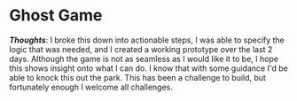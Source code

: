 # Ghost Game
<b><i>Thoughts</i></b>: I broke this down into actionable steps, I was able to specify the logic that was needed, and I created a working prototype over the last 2 days. Although the game is not as seamless as I would like it to be, I hope this shows insight onto what I can do. I know that with some guidance I'd be able to knock this out the park. This has been a challenge to build, but fortunately enough I welcome all challenges.
